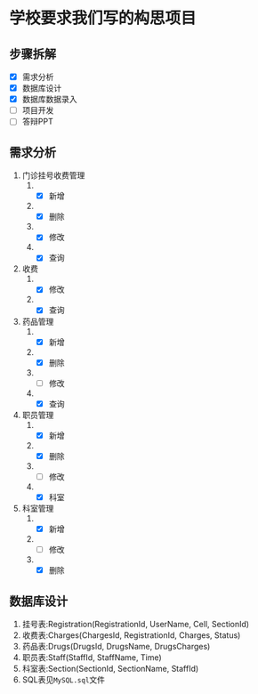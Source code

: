 # 学校要求我们写的构思项目

## 步骤拆解

- [x] 需求分析
- [x] 数据库设计
- [x] 数据库数据录入
- [ ] 项目开发
- [ ] 答辩PPT

## 需求分析

1. 门诊挂号收费管理
   1. - [x] 新增
   2. - [x] 删除
   3. - [x] 修改
   4. - [x] 查询
2. 收费
   1. - [x] 修改
   2. - [x] 查询
3. 药品管理
   1. - [x] 新增
   2. - [x] 删除
   3. - [ ] 修改
   4. - [x] 查询
4. 职员管理
   1. - [x] 新增
   2. - [x] 删除
   3. - [ ] 修改
   4. - [x] 科室
5. 科室管理
   1. - [x] 新增
   2. - [ ] 修改
   3. - [x] 删除

## 数据库设计

1. 挂号表:Registration(RegistrationId, UserName, Cell, SectionId)
2. 收费表:Charges(ChargesId, RegistrationId, Charges, Status)
3. 药品表:Drugs(DrugsId, DrugsName, DrugsCharges)
4. 职员表:Staff(StaffId, StaffName, Time)
5. 科室表:Section(SectionId, SectionName, StaffId)
6. SQL表见`MySQL.sql`文件

